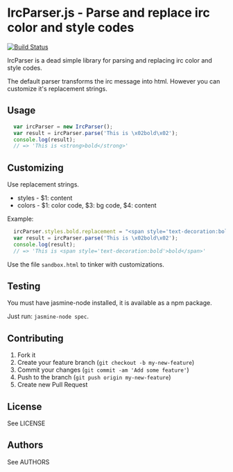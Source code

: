 IrcParser.js - Parse and replace irc color and style codes
============

[![Build Status](https://travis-ci.org/badosu/ircparser.js.png)](https://travis-ci.org/badosu/ircparser.js)

IrcParser is a dead simple library for parsing and replacing irc color and
style codes.

The default parser transforms the irc message into html. However you can
customize it's replacement strings.

Usage
-----

```javascript
  var ircParser = new IrcParser();
  var result = ircParser.parse('This is \x02bold\x02');
  console.log(result);
  // => 'This is <strong>bold</strong>'
```

Customizing
-----------

Use replacement strings.

- styles - $1: content
- colors - $1: color code, $3: bg code, $4: content

Example:

```javascript
  ircParser.styles.bold.replacement = "<span style='text-decoration:bold'>$1</span>";
  var result = ircParser.parse('This is \x02bold\x02');
  console.log(result);
  // => 'This is <span style='text-decoration:bold'>bold</span>'
```

Use the file `sandbox.html` to tinker with customizations.

Testing
-------

You must have jasmine-node installed, it is available as a npm package.

Just run: `jasmine-node spec`.

Contributing
------------

1. Fork it
2. Create your feature branch (`git checkout -b my-new-feature`)
3. Commit your changes (`git commit -am 'Add some feature'`)
4. Push to the branch (`git push origin my-new-feature`)
5. Create new Pull Request

License
-------

See LICENSE

Authors
-------

See AUTHORS
